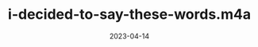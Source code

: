 ---
title: "i-decided-to-say-these-words.m4a"
type: spoken
spoken: /assets/spoken/i-decided-to-say-these-words.m4a/i-decided-to-say-these-words.m4a
date: 2023-04-14
---